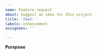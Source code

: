 ```yaml
---
name: Feature request
about: Suggest an idea for this project
title: 'feat: '
labels: enhancement
assignees: ''

---
```


**Purspose**
<!--- Is your feature request related to a problem? Please describe. -->
<!--- A clear and concise description of what the problem is. Ex. I'm always frustrated when [...] -->

<!--- Describe the solution you'd like -->
<!--- A clear and concise description of what you want to happen. -->

<!--- Describe alternatives you've considered -->
<!--- A clear and concise description of any alternative solutions or features you've considered. -->

<!--- Additional context -->
<!--- Add any other context or screenshots about the feature request here. -->
